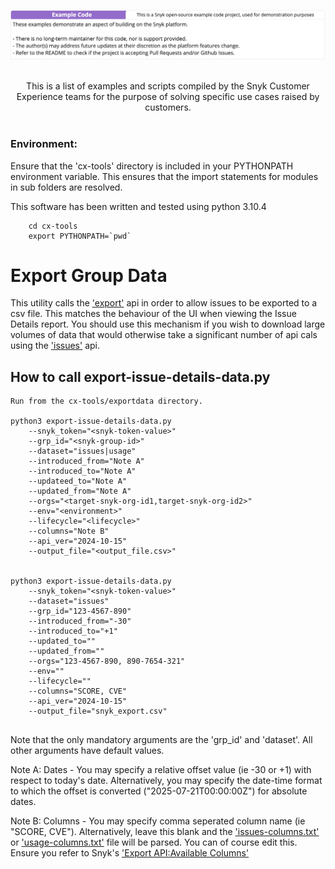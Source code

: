 ![snyk-oss-category](https://github.com/snyk-labs/oss-images/blob/main/oss-example.jpg)

<br/>
<div align="center">
This is a list of examples and scripts compiled by the Snyk Customer Experience teams for the purpose of solving specific use cases raised by customers.
</div>
<br/>

### Environment:
Ensure that the 'cx-tools' directory is included in your PYTHONPATH environment variable. This ensures that the import 
statements for modules in sub folders are resolved. 

This software has been written and tested using python 3.10.4

````
    cd cx-tools
    export PYTHONPATH=`pwd`
````

# Export Group Data
This utility calls the ['export'](https://apidocs.snyk.io/?version=2024-10-15#post-/groups/-group_id-/export) api in order to allow issues to be exported to a csv file. This matches the behaviour
of the UI when viewing the Issue Details report. You should use this mechanism if you wish to download large volumes
of data that would otherwise take a significant number of api cals using the ['issues'](https://apidocs.snyk.io/?version=2024-10-15#get-/groups/-group_id-/issues) api.

## How to call export-issue-details-data.py
````
Run from the cx-tools/exportdata directory.

python3 export-issue-details-data.py
    --snyk_token="<snyk-token-value>" 
    --grp_id="<snyk-group-id>"
    --dataset="issues|usage"
    --introduced_from="Note A"
    --introduced_to="Note A"
    --updateed_to="Note A"
    --updated_from="Note A"
    --orgs="<target-snyk-org-id1,target-snyk-org-id2>" 
    --env="<environment>"
    --lifecycle="<lifecycle>"
    --columns="Note B"
    --api_ver="2024-10-15"
    --output_file="<output_file.csv>"


python3 export-issue-details-data.py
    --snyk_token="<snyk-token-value>" 
    --dataset="issues"
    --grp_id="123-4567-890"
    --introduced_from="-30"
    --introduced_to="+1"
    --updated_to=""
    --updated_from=""
    --orgs="123-4567-890, 890-7654-321" 
    --env=""
    --lifecycle=""
    --columns="SCORE, CVE"
    --api_ver="2024-10-15"
    --output_file="snyk_export.csv"


````
Note that the only mandatory arguments are the 'grp_id' and 'dataset'. All other arguments have default values.

Note A: Dates - You may specify a relative offset value (ie -30 or +1) with respect to today's date. Alternatively, 
you may specify the date-time format to which the offset is converted ("2025-07-21T00:00:00Z") for absolute dates.

Note B: Columns - You may specify comma seperated column name (ie "SCORE, CVE"). Alternatively, leave this blank and the
['issues-columns.txt'](./issues-columns.txt) or ['usage-columns.txt'](./usage-columns.txt) file will be parsed. 
You can of course edit this. Ensure you refer to Snyk's ['Export API:Available Columns'](https://docs.snyk.io/snyk-api/using-specific-snyk-apis/export-api-specifications-columns-and-filters#available-columns)

````
